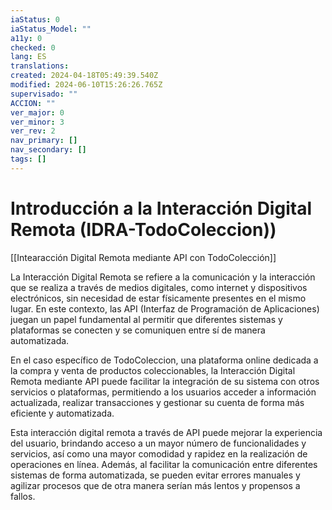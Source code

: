 ```yaml
---
iaStatus: 0
iaStatus_Model: ""
a11y: 0
checked: 0
lang: ES
translations: 
created: 2024-04-18T05:49:39.540Z
modified: 2024-06-10T15:26:26.765Z
supervisado: ""
ACCION: ""
ver_major: 0
ver_minor: 3
ver_rev: 2
nav_primary: []
nav_secondary: []
tags: []
---
```

# Introducción a la Interacción Digital Remota (IDRA-TodoColeccion))

[[Intearacción Digital Remota mediante API con TodoColección]]

La Interacción Digital Remota se refiere a la comunicación y la interacción que se realiza a través de medios digitales, como internet y dispositivos electrónicos, sin necesidad de estar físicamente presentes en el mismo lugar. En este contexto, las API (Interfaz de Programación de Aplicaciones) juegan un papel fundamental al permitir que diferentes sistemas y plataformas se conecten y se comuniquen entre sí de manera automatizada.

En el caso específico de TodoColeccion, una plataforma online dedicada a la compra y venta de productos coleccionables, la Interacción Digital Remota mediante API puede facilitar la integración de su sistema con otros servicios o plataformas, permitiendo a los usuarios acceder a información actualizada, realizar transacciones y gestionar su cuenta de forma más eficiente y automatizada.

Esta interacción digital remota a través de API puede mejorar la experiencia del usuario, brindando acceso a un mayor número de funcionalidades y servicios, así como una mayor comodidad y rapidez en la realización de operaciones en línea. Además, al facilitar la comunicación entre diferentes sistemas de forma automatizada, se pueden evitar errores manuales y agilizar procesos que de otra manera serían más lentos y propensos a fallos.
